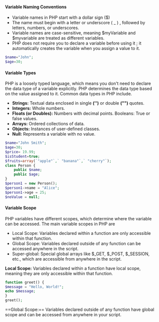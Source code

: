 #### Variable Naming Conventions
* Variable names in PHP start with a dollar sign ($) 
* The name must begin with a letter or underscore ( _ ) , followed by letters, numbers, or underscores. 
* Variable names are case-sensitive, meaning $myVariable and $myvariable are treated as different variables. 
* PHP does not require you to declare a variable before using it ; it automatically creates the variable when you assign a value to it.
```php
$name="John"; 
$age=30;
```

#### Variable Types 
PHP is a loosely typed language, which means you don't need to declare the data type of a variable explicitly. PHP determines the data type based on the value assigned to it. Common data types in PHP include.
* **Strings:** Textual data enclosed in single **('')** or double **("")** quotes.
* **Integers:** Whole numbers. 
* **Floats (or Doubles):** Numbers with decimal points. Booleans: True or false values. 
* **Arrays:** Ordered collections of data. 
* **Objects:** Instances of user-defined classes. 
* **Null:** Represents a variable with no value.

```php
$name="John Smith"; 
$age=30; 
$price= 19.99; 
$isStudent=true;
$fruits=array(`"apple"`,` "banana"`,` "cherry"`);
class Person { 
	public $name; 
	public $age; 
} 
$person1 = new Person(); 
$person1->name = "Alice"; 
$person1->age = 25; 
$noValue = null;
```

#### Variable Scope
PHP variables have different scopes, which determine where the variable can be accessed. The main variable scopes in PHP are
* Local Scope: Variables declared within a function are only accessible within that function. 
* Global Scope: Variables declared outside of any function can be accessed anywhere in the script. 
* Super-global: Special global arrays like $_GET, $_POST, $_SESSION, etc., which are accessible from anywhere in the script.

**Local Scope:** Variables declared within a function have local scope, meaning they are only accessible within that function.
```php
function greet() {
$message = "Hello, World!"; 
echo $message; 
} 
greet();
```

==Global Scope:== Variables declared outside of any function have global scope and can be accessed from anywhere in your script.